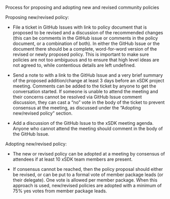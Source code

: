 Process for proposing and adopting new and revised community policies

Proposing new/revised policy:

- File a ticket in GitHub Issues with link to policy document that is proposed to be revised and a discussion of the recommended changes (this can be comments in the GitHub issue or comments in the policy document, or a combination of both). In either the GitHub Issue or the document there should be a complete, word-for-word version of the revised or newly proposed policy. This is important to make sure policies are not too ambiguous and to ensure that high level ideas are not agreed to, while contentious details are left undefined.

- Send a note to <what is currently the most appropriate mail list> with a link to the GitHub Issue and a very brief summary of the proposed addition/change at least 3 days before an xSDK project meeting. Comments can be added to the ticket by anyone to get the conversation started. If someone is unable to attend the meeting and their concerns cannot be resolved via GitHub Issue comment discussion, they can cast a “no” vote in the body of the ticket to prevent consensus at the meeting, as discussed under the “Adopting new/revised policy” section.

- Add a discussion of the GitHub Issue to the xSDK meeting agenda. Anyone who cannot attend the meeting should comment in the body of the GitHub Issue.

Adopting new/revised policy:

- The new or revised policy can be adopted at a meeting by consensus of attendees if at least 10 xSDK team members are present.

- If consensus cannot be reached, then the policy proposal should either be revised, or can be put to a formal vote of member package leads (or their delegate). One vote is allowed per member package. When this approach is used, new/revised policies are adopted with a minimum of 75% yes votes from member package leads.
